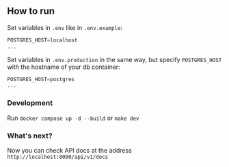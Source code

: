 ## How to run

Set variables in `.env` like in `.env.example`:

```python
POSTGRES_HOST=localhost
...
```

Set variables in `.env.production` in the same way, but specify `POSTGRES_HOST` with the hostname of your db container:

```python
POSTGRES_HOST=postgres
...
```

### Development

Run `docker compose up -d --build` or `make dev`

### What's next?

Now you can check API docs at the address `http://localhost:8000/api/v1/docs` 